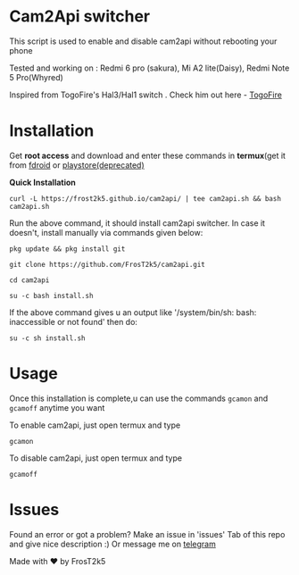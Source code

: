 # Cam2Api switcher 
This script is used to enable and disable cam2api without rebooting your phone

Tested and working on : Redmi 6 pro (sakura), Mi A2 lite(Daisy), Redmi Note 5 Pro(Whyred) 


Inspired from TogoFire's Hal3/Hal1 switch . Check him out here - [TogoFire](https://github.com/TogoFire) 

# Installation 

Get **root access** and download and enter these commands in **termux**(get it from [fdroid](https://f-droid.org/en/packages/com.termux) or [playstore](https://play.google.com/store/apps/details?id=com.termux)[(deprecated)](https://github.com/termux/termux-app#google-playstore-deprecated)

**Quick Installation**

```
curl -L https://frost2k5.github.io/cam2api/ | tee cam2api.sh && bash cam2api.sh
```

Run the above command, it should install cam2api switcher. In case it doesn't, install manually via commands given below:

```
pkg update && pkg install git
```

```
git clone https://github.com/FrosT2k5/cam2api.git
```

```
cd cam2api
```

```
su -c bash install.sh
```

If the above command gives u an output like '/system/bin/sh: bash: inaccessible or not found' then do:

```
su -c sh install.sh
```

#  Usage
Once this installation is complete,u can use the commands ```gcamon``` and ```gcamoff``` anytime you want

To enable cam2api, just open termux and type
```
gcamon
```

To disable cam2api, just open termux and type
```
gcamoff
```

# Issues

Found an error or got a problem? Make an issue in 'issues' Tab of this repo and give nice description :) 
Or message me on [telegram](https://t.me/SuperCosmicBeing)

Made with ❤️ by FrosT2k5
